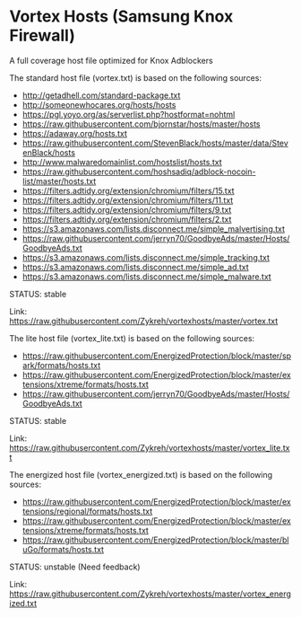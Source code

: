 # Vortex Hosts (Samsung Knox Firewall)
A full coverage host file optimized for Knox Adblockers 

The standard host file (vortex.txt) is based on the following sources:

- http://getadhell.com/standard-package.txt
- http://someonewhocares.org/hosts/hosts
- https://pgl.yoyo.org/as/serverlist.php?hostformat=nohtml
- https://raw.githubusercontent.com/bjornstar/hosts/master/hosts
- https://adaway.org/hosts.txt
- https://raw.githubusercontent.com/StevenBlack/hosts/master/data/StevenBlack/hosts
- http://www.malwaredomainlist.com/hostslist/hosts.txt
- https://raw.githubusercontent.com/hoshsadiq/adblock-nocoin-list/master/hosts.txt
- https://filters.adtidy.org/extension/chromium/filters/15.txt
- https://filters.adtidy.org/extension/chromium/filters/11.txt
- https://filters.adtidy.org/extension/chromium/filters/9.txt
- https://filters.adtidy.org/extension/chromium/filters/2.txt
- https://s3.amazonaws.com/lists.disconnect.me/simple_malvertising.txt
- https://raw.githubusercontent.com/jerryn70/GoodbyeAds/master/Hosts/GoodbyeAds.txt
- https://s3.amazonaws.com/lists.disconnect.me/simple_tracking.txt
- https://s3.amazonaws.com/lists.disconnect.me/simple_ad.txt
- https://s3.amazonaws.com/lists.disconnect.me/simple_malware.txt

STATUS: stable


Link: https://raw.githubusercontent.com/Zykreh/vortexhosts/master/vortex.txt



The lite host file (vortex_lite.txt) is based on the following sources:

- https://raw.githubusercontent.com/EnergizedProtection/block/master/spark/formats/hosts.txt
- https://raw.githubusercontent.com/EnergizedProtection/block/master/extensions/xtreme/formats/hosts.txt
- https://raw.githubusercontent.com/jerryn70/GoodbyeAds/master/Hosts/GoodbyeAds.txt

STATUS: stable


Link: https://raw.githubusercontent.com/Zykreh/vortexhosts/master/vortex_lite.txt



The energized host file (vortex_energized.txt) is based on the following sources:

- https://raw.githubusercontent.com/EnergizedProtection/block/master/extensions/regional/formats/hosts.txt
- https://raw.githubusercontent.com/EnergizedProtection/block/master/extensions/xtreme/formats/hosts.txt
- https://raw.githubusercontent.com/EnergizedProtection/block/master/bluGo/formats/hosts.txt

STATUS: unstable (Need feedback)


Link: https://raw.githubusercontent.com/Zykreh/vortexhosts/master/vortex_energized.txt
